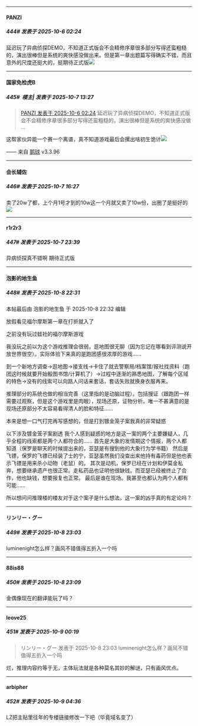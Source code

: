 ﻿
*****

####  PANZI  
##### 444#       发表于 2025-10-6 02:24

延迟玩了异病侦探DEMO，不知道正式版会不会精修序章很多部分写得还蛮粗糙的，演出很棒但是系统的爽快感没做出来。但是第一章出题篇写得确实不错，而且意外的尺度还挺大的，挺期待正式版<img src="https://static.stage1st.com/image/smiley/face2017/007.png" referrerpolicy="no-referrer">


*****

####  国家免检虎B  
##### 445#         楼主| 发表于 2025-10-7 13:27

<blockquote><a href="httphttps://stage1st.com/2b/forum.php?mod=redirect&amp;goto=findpost&amp;pid=68531950&amp;ptid=2236118" target="_blank">PANZI 发表于 2025-10-6 02:24</a>
延迟玩了异病侦探DEMO，不知道正式版会不会精修序章很多部分写得还蛮粗糙的，演出很棒但是系统的爽快感没做 ...</blockquote>
这帮家伙异能一个赛一个离谱，真不知道游戏最后会摞出啥初生诡计<img src="https://static.stage1st.com/image/smiley/face2017/037.png" referrerpolicy="no-referrer">

—— 来自 [鹅球](https://www.pgyer.com/GcUxKd4w) v3.3.96


*****

####  会长辅佐  
##### 446#       发表于 2025-10-7 16:27

卖了20w了都，上个月1号才到的10w这一个月就又卖了10w份，出圈了是挺好的<img src="https://p.sda1.dev/27/898ffd9e990115483758746d3c1a1bf0/IMG_7A2B177CDBE0268D2BAEC48D39CC969A.jpeg" referrerpolicy="no-referrer">


*****

####  r1r2r3  
##### 447#       发表于 2025-10-7 23:39

异病侦探真不错啊 期待正式版


*****

####  泡影的地生鱼  
##### 448#       发表于 2025-10-8 22:31

 本帖最后由 泡影的地生鱼 于 2025-10-8 22:32 编辑 

放假看见福尔摩斯第一章在打折就入了

之前没有玩过蛙社的福尔摩斯游戏

我没玩之前以为这个游戏推理会很弱，逛地图很无聊（因为忘记在哪看到评测说开放世界很空）。实际体验下来真的是跑团感很浓厚的游戏……

到一个新地方调查→逛地图→接支线→卡住了就去警察局/档案馆/报社找资料（跑团这时候就要开始骰图书馆/计算机了）→过程中逐渐的熟悉地图，了解每个区域的特色→没有的线索可以向路人问话来套话，套话失败就换身衣服再来。

推理部分的系统也做的相当完善（这里指的是动脑过程）。包括搜证（跟跑团一样需要过观察，但是这个游戏里是肉眼），现场还原，证物分析。唯一不甚满意的是现场还原部分不太容易看得清人的脸和特征……

本来是想一口气打完再写感想的，但是打到镀金笼子案我真的非常疑惑

以下涉及镀金笼子案剧透
我个人感到疑惑的地方是这一案的两个主要嫌疑人，几乎全程的线索都是两个人都符合的……
首先是大象的发情期这个情报，两个人都知道（保罗是聊天的时候提出来的，亚瑟是有搜到他的大象行为学书籍）
然后是飞镖，保罗的飞镖已经装了士的宁，亚瑟虽然我们没查出来他持有毒药但是他也表示飞镖是用来杀小动物（老鼠）的。
其次是动机，保罗已经在计划和伊莫金私奔，想要继承遗产也很正常。走私药品也证明他很缺钱。而亚瑟已经被终止了合作，他也缺钱，想要报复也正常。
最后是谁在现场。我甚至也都认为两个人都有可能……

所以想问问推理楼的楼友对于这个案子是什么想法，这一案的凶手真的有定论吗？


*****

####  リンリー・グー  
##### 449#       发表于 2025-10-8 23:03

luminenight怎么样？画风不错值得五折入一个吗


*****

####  88is88  
##### 450#       发表于 2025-10-8 23:09

金偶像现在的翻译能玩了吗？


*****

####  leove25  
##### 451#       发表于 2025-10-9 00:19

<blockquote>リンリー・グー 发表于 2025-10-8 23:03
luminenight怎么样？画风不错值得五折入一个吗</blockquote>

烂，推理内容约等于无，主体玩法就是各种莫名其妙的解谜，只有画风优点。


*****

####  arbipher  
##### 452#       发表于 2025-10-9 04:36

LZ把主贴里往年的专楼链接修改一下吧（毕竟域名变了）

